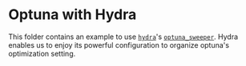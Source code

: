 # Optuna with Hydra

This folder contains an example to use [`hydra`](https://hydra.cc/)'s [`optuna_sweeper`](https://hydra.cc/docs/next/plugins/optuna_sweeper/).
Hydra enables us to enjoy its powerful configuration to organize optuna's optimization setting.